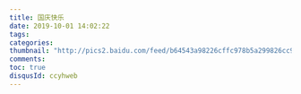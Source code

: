 ```yaml
---
title: 国庆快乐
date: 2019-10-01 14:02:22
tags: 
categories: 
thumbnail: "http://pics2.baidu.com/feed/b64543a98226cffc978b5a299826cc95f703eab1.png?token=da7f37e619711875e9f30f00862a8d31&s=D4B55B7E42629F4F0E5BDEBA0300C00A"
comments: 
toc: true
disqusId: ccyhweb
---
```


<!-- more -->

